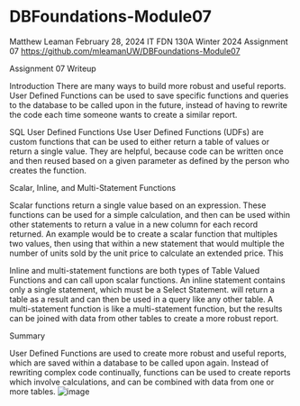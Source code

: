 # DBFoundations-Module07

Matthew Leaman
February 28, 2024
IT FDN 130A
Winter 2024
Assignment 07
https://github.com/mleamanUW/DBFoundations-Module07

Assignment 07 Writeup

Introduction
There are many ways to build more robust and useful reports. User Defined Functions can be used to save specific functions and queries to the database to be called upon in the future, instead of having to rewrite the code each time someone wants to create a similar report.

SQL User Defined Functions Use
User Defined Functions (UDFs) are custom functions that can be used to either return a table of values or return a single value. They are helpful, because code can be written once and then reused based on a given parameter as defined by the person who creates the function. 

Scalar, Inline, and Multi-Statement Functions

Scalar functions return a single value based on an expression. These functions can be used for a simple calculation, and then can be used within other statements to return a value in a new column for each record returned. An example would be to create a scalar function that multiples two values, then using that within a new statement that would multiple the number of units sold by the unit price to calculate an extended price. This 

Inline and multi-statement functions are both types of Table Valued Functions and can call upon scalar functions. An inline statement contains only a single statement, which must be a Select Statement. will return a table as a result and can then be used in a query like any other table. A multi-statement function is like a multi-statement function, but the results can be joined with data from other tables to create a more robust report.

Summary
 
User Defined Functions are used to create more robust and useful reports, which are saved within a database to be called upon again. Instead of rewriting complex code continually, functions can be used to create reports which involve calculations, and can be combined with data from one or more tables.
![image](https://github.com/mleamanUW/DBFoundations-Module07/assets/160677974/bd75edd8-fbf6-4483-9fb5-0d33090d303e)
